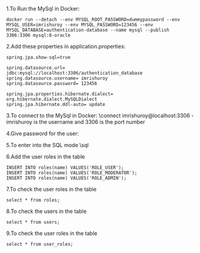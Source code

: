 

1.To Run the MySql in Docker:

    docker run --detach --env MYSQL_ROOT_PASSWORD=dummypassword --env MYSQL_USER=imrishuroy --env MYSQL_PASSWORD=123456 --env MYSQL_DATABASE=authentication-database --name mysql --publish 3306:3306 mysql:8-oracle
      
2.Add these properties in application.properties:

    spring.jpa.show-sql=true

    spring.datasource.url= jdbc:mysql://localhost:3306/authentication_database
    spring.datasource.username= imrishuroy
    spring.datasource.password= 123456
    
    spring.jpa.properties.hibernate.dialect= org.hibernate.dialect.MySQLDialect
    spring.jpa.hibernate.ddl-auto= update

3.To connect to the MySql in Docker:
\connect imrishuroy@localhost:3306  - imrishuroy is the username and 3306 is the port number

4.Give password for the user:

5.To enter into the SQL mode
\sql

6.Add the user roles in the table

    INSERT INTO roles(name) VALUES('ROLE_USER');
    INSERT INTO roles(name) VALUES('ROLE_MODERATOR');
    INSERT INTO roles(name) VALUES('ROLE_ADMIN');

7.To check the user roles in the table

    select * from roles;
                          
8.To check the users in the table

    select * from users;
      
9.To check the user roles in the table

    select * from user_roles;